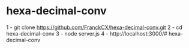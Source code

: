 # hexa-decimal-conv

1 - git clone https://github.com/FranckCX/hexa-decimal-conv.git
2 - cd hexa-decimal-conv
3 - node server.js
4 - http://localhost:3000/# hexa-decimal-conv
